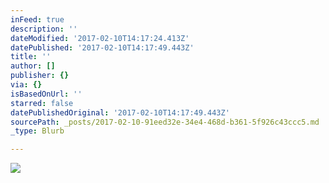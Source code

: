 ```yaml
---
inFeed: true
description: ''
dateModified: '2017-02-10T14:17:24.413Z'
datePublished: '2017-02-10T14:17:49.443Z'
title: ''
author: []
publisher: {}
via: {}
isBasedOnUrl: ''
starred: false
datePublishedOriginal: '2017-02-10T14:17:49.443Z'
sourcePath: _posts/2017-02-10-91eed32e-34e4-468d-b361-5f926c43ccc5.md
_type: Blurb

---
```

![](https://the-grid-user-content.s3-us-west-2.amazonaws.com/07eaa7fb-b91d-4a49-b18c-b5356f91440e.jpg)